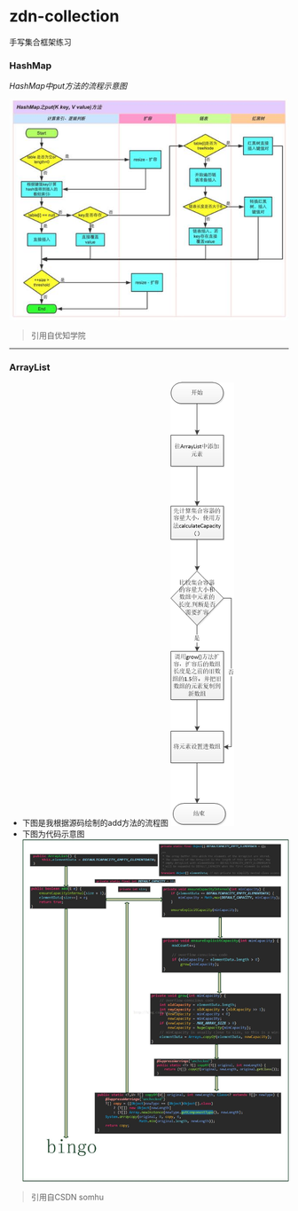 # zdn-collection
手写集合框架练习
### HashMap
*HashMap中put方法的流程示意图*

![image](./zdn-hashmap/src/main/resources/img/hashmap.jpg)
>引用自优知学院
---
 
 
### ArrayList

- 下图是我根据源码绘制的add方法的流程图
![image](./zdn-arraylist/src/main/resources/img/arraylist流程图.png)
- 下图为代码示意图
![image](./zdn-arraylist/src/main/resources/img/arraylist.jpg)
>引用自CSDN somhu